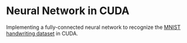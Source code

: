 # Neural Network in CUDA
Implementing a fully-connected neural network to recognize the [MNIST handwriting dataset](http://yann.lecun.com/exdb/mnist/) in CUDA.
